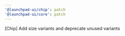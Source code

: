 ```yaml
---
'@launchpad-ui/chip': patch
'@launchpad-ui/core': patch
---
```


[Chip] Add size variants and deprecate unused variants
